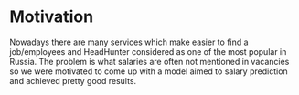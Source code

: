 # Motivation
Nowadays there are many services which make easier to find a job/employees and HeadHunter considered as one of the most popular in Russia. The problem is what salaries are often not mentioned in vacancies so we were motivated to come up with a model aimed to salary prediction and achieved pretty good results. 
